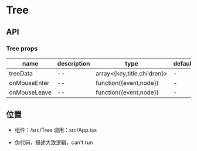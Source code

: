 # Tree

## API

### Tree props

| name         | description | type                        | default |
| ------------ | ----------- | --------------------------- | ------- |
| treeData     | --          | array<{key,title,children}> | -       |
| onMouseEnter | --          | function({event,node})      | -       |
| onMouseLeave | --          | function({event,node})      | -       |

## 位置

- 组件：/src/Tree 调用：src/App.tsx

* 伪代码，描述大致逻辑，can't run
